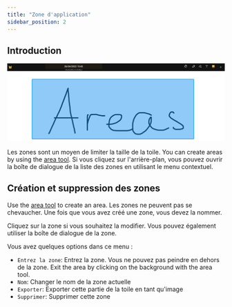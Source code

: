 ```yaml
---
title: "Zone d'application"
sidebar_position: 2
---
```


## Introduction

![Zone de stockage](area.png)

Les zones sont un moyen de limiter la taille de la toile. You can create areas by using the [area tool](tools/area.md). Si vous cliquez sur l'arrière-plan, vous pouvez ouvrir la boîte de dialogue de la liste des zones en utilisant le menu contextuel.

## Création et suppression des zones

Use the [area tool](tools/area.md) to create an area. Les zones ne peuvent pas se chevaucher. Une fois que vous avez créé une zone, vous devez la nommer.

Cliquez sur la zone si vous souhaitez la modifier. Vous pouvez également utiliser la boîte de dialogue de la zone.

Vous avez quelques options dans ce menu :

* `Entrez la zone`: Entrez la zone. Vous ne pouvez pas peindre en dehors de la zone. Exit the area by clicking on the background with the area tool.
* `Nom`: Changer le nom de la zone actuelle
* `Exporter`: Exporter cette partie de la toile en tant qu'image
* `Supprimer`: Supprimer cette zone
